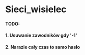 # Sieci_wisielec

#### TODO:
#### 1. Usuwanie zawodników gdy '-1'
#### 2. Narazie cały czas to samo hasło
